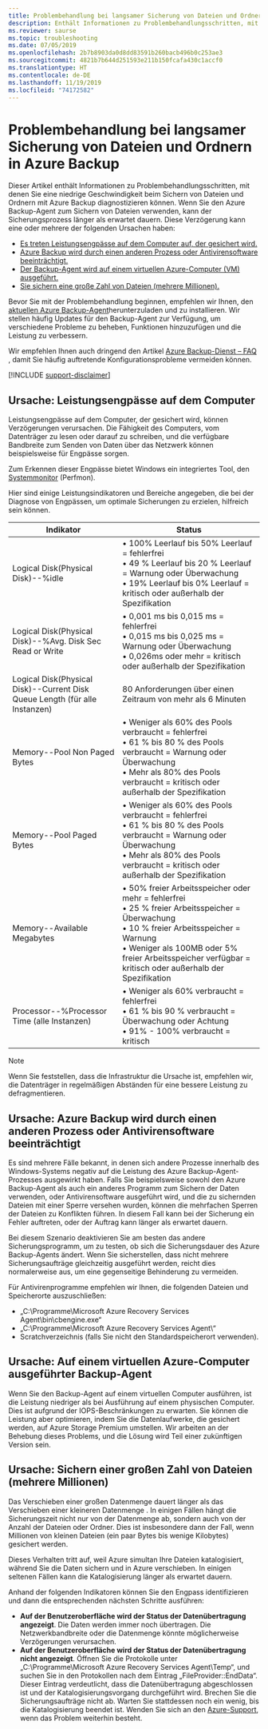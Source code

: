 ```yaml
---
title: Problembehandlung bei langsamer Sicherung von Dateien und Ordnern
description: Enthält Informationen zu Problembehandlungsschritten, mit denen Sie die Ursache von Azure Backup-Leistungsproblemen diagnostizieren können.
ms.reviewer: saurse
ms.topic: troubleshooting
ms.date: 07/05/2019
ms.openlocfilehash: 2b7b8903da0d8dd83591b260bacb496b0c253ae3
ms.sourcegitcommit: 4821b7b644d251593e211b150fcafa430c1accf0
ms.translationtype: HT
ms.contentlocale: de-DE
ms.lasthandoff: 11/19/2019
ms.locfileid: "74172582"
---
```

# <a name="troubleshoot-slow-backup-of-files-and-folders-in-azure-backup"></a>Problembehandlung bei langsamer Sicherung von Dateien und Ordnern in Azure Backup

Dieser Artikel enthält Informationen zu Problembehandlungsschritten, mit denen Sie eine niedrige Geschwindigkeit beim Sichern von Dateien und Ordnern mit Azure Backup diagnostizieren können. Wenn Sie den Azure Backup-Agent zum Sichern von Dateien verwenden, kann der Sicherungsprozess länger als erwartet dauern. Diese Verzögerung kann eine oder mehrere der folgenden Ursachen haben:

* [Es treten Leistungsengpässe auf dem Computer auf, der gesichert wird.](#cause1)
* [Azure Backup wird durch einen anderen Prozess oder Antivirensoftware beeinträchtigt.](#cause2)
* [Der Backup-Agent wird auf einem virtuellen Azure-Computer (VM) ausgeführt.](#cause3)  
* [Sie sichern eine große Zahl von Dateien (mehrere Millionen).](#cause4)

Bevor Sie mit der Problembehandlung beginnen, empfehlen wir Ihnen, den [aktuellen Azure Backup-Agent](https://aka.ms/azurebackup_agent)herunterzuladen und zu installieren. Wir stellen häufig Updates für den Backup-Agent zur Verfügung, um verschiedene Probleme zu beheben, Funktionen hinzuzufügen und die Leistung zu verbessern.

Wir empfehlen Ihnen auch dringend den Artikel [Azure Backup-Dienst – FAQ](backup-azure-backup-faq.md) , damit Sie häufig auftretende Konfigurationsprobleme vermeiden können.

[!INCLUDE [support-disclaimer](../../includes/support-disclaimer.md)]

<a id="cause1"></a>

## <a name="cause-performance-bottlenecks-on-the-computer"></a>Ursache: Leistungsengpässe auf dem Computer

Leistungsengpässe auf dem Computer, der gesichert wird, können Verzögerungen verursachen. Die Fähigkeit des Computers, vom Datenträger zu lesen oder darauf zu schreiben, und die verfügbare Bandbreite zum Senden von Daten über das Netzwerk können beispielsweise für Engpässe sorgen.

Zum Erkennen dieser Engpässe bietet Windows ein integriertes Tool, den [Systemmonitor](https://technet.microsoft.com/magazine/2008.08.pulse.aspx) (Perfmon).

Hier sind einige Leistungsindikatoren und Bereiche angegeben, die bei der Diagnose von Engpässen, um optimale Sicherungen zu erzielen, hilfreich sein können.

| Indikator | Status |
| --- | --- |
| Logical Disk(Physical Disk)--%idle |• 100% Leerlauf bis 50% Leerlauf = fehlerfrei</br>• 49 % Leerlauf bis 20 % Leerlauf = Warnung oder Überwachung</br>• 19% Leerlauf bis 0% Leerlauf = kritisch oder außerhalb der Spezifikation |
| Logical Disk(Physical Disk)--%Avg. Disk Sec Read or Write |• 0,001 ms bis 0,015 ms = fehlerfrei</br>• 0,015 ms bis 0,025 ms = Warnung oder Überwachung</br>• 0,026ms oder mehr = kritisch oder außerhalb der Spezifikation |
| Logical Disk(Physical Disk)--Current Disk Queue Length (für alle Instanzen) |80 Anforderungen über einen Zeitraum von mehr als 6 Minuten |
| Memory--Pool Non Paged Bytes |• Weniger als 60% des Pools verbraucht = fehlerfrei<br>• 61 % bis 80 % des Pools verbraucht = Warnung oder Überwachung</br>• Mehr als 80% des Pools verbraucht = kritisch oder außerhalb der Spezifikation |
| Memory--Pool Paged Bytes |• Weniger als 60% des Pools verbraucht = fehlerfrei</br>• 61 % bis 80 % des Pools verbraucht = Warnung oder Überwachung</br>• Mehr als 80% des Pools verbraucht = kritisch oder außerhalb der Spezifikation |
| Memory--Available Megabytes |• 50% freier Arbeitsspeicher oder mehr = fehlerfrei</br>• 25 % freier Arbeitsspeicher = Überwachung</br>• 10 % freier Arbeitsspeicher = Warnung</br>• Weniger als 100MB oder 5% freier Arbeitsspeicher verfügbar = kritisch oder außerhalb der Spezifikation |
| Processor--\%Processor Time (alle Instanzen) |• Weniger als 60% verbraucht = fehlerfrei</br>• 61 % bis 90 % verbraucht = Überwachung oder Achtung</br>• 91% - 100% verbraucht = kritisch |

> [!NOTE]
> Wenn Sie feststellen, dass die Infrastruktur die Ursache ist, empfehlen wir, die Datenträger in regelmäßigen Abständen für eine bessere Leistung zu defragmentieren.
>
>

<a id="cause2"></a>

## <a name="cause-another-process-or-antivirus-software-interfering-with-azure-backup"></a>Ursache: Azure Backup wird durch einen anderen Prozess oder Antivirensoftware beeinträchtigt

Es sind mehrere Fälle bekannt, in denen sich andere Prozesse innerhalb des Windows-Systems negativ auf die Leistung des Azure Backup-Agent-Prozesses ausgewirkt haben. Falls Sie beispielsweise sowohl den Azure Backup-Agent als auch ein anderes Programm zum Sichern der Daten verwenden, oder Antivirensoftware ausgeführt wird, und die zu sichernden Dateien mit einer Sperre versehen wurden, können die mehrfachen Sperren der Dateien zu Konflikten führen. In diesem Fall kann bei der Sicherung ein Fehler auftreten, oder der Auftrag kann länger als erwartet dauern.

Bei diesem Szenario deaktivieren Sie am besten das andere Sicherungsprogramm, um zu testen, ob sich die Sicherungsdauer des Azure Backup-Agents ändert. Wenn Sie sicherstellen, dass nicht mehrere Sicherungsaufträge gleichzeitig ausgeführt werden, reicht dies normalerweise aus, um eine gegenseitige Behinderung zu vermeiden.

Für Antivirenprogramme empfehlen wir Ihnen, die folgenden Dateien und Speicherorte auszuschließen:

* „C:\Programme\Microsoft Azure Recovery Services Agent\bin\cbengine.exe“
* „C:\Programme\Microsoft Azure Recovery Services Agent\“
* Scratchverzeichnis (falls Sie nicht den Standardspeicherort verwenden).

<a id="cause3"></a>

## <a name="cause-backup-agent-running-on-an-azure-virtual-machine"></a>Ursache: Auf einem virtuellen Azure-Computer ausgeführter Backup-Agent

Wenn Sie den Backup-Agent auf einem virtuellen Computer ausführen, ist die Leistung niedriger als bei Ausführung auf einem physischen Computer. Dies ist aufgrund der IOPS-Beschränkungen zu erwarten.  Sie können die Leistung aber optimieren, indem Sie die Datenlaufwerke, die gesichert werden, auf Azure Storage Premium umstellen. Wir arbeiten an der Behebung dieses Problems, und die Lösung wird Teil einer zukünftigen Version sein.

<a id="cause4"></a>

## <a name="cause-backing-up-a-large-number-millions-of-files"></a>Ursache: Sichern einer großen Zahl von Dateien (mehrere Millionen)

Das Verschieben einer großen Datenmenge dauert länger als das Verschieben einer kleineren Datenmenge . In einigen Fällen hängt die Sicherungszeit nicht nur von der Datenmenge ab, sondern auch von der Anzahl der Dateien oder Ordner. Dies ist insbesondere dann der Fall, wenn Millionen von kleinen Dateien (ein paar Bytes bis wenige Kilobytes) gesichert werden.

Dieses Verhalten tritt auf, weil Azure simultan Ihre Dateien katalogisiert, während Sie die Daten sichern und in Azure verschieben. In einigen seltenen Fällen kann die Katalogisierung länger als erwartet dauern.

Anhand der folgenden Indikatoren können Sie den Engpass identifizieren und dann die entsprechenden nächsten Schritte ausführen:

* **Auf der Benutzeroberfläche wird der Status der Datenübertragung angezeigt**. Die Daten werden immer noch übertragen. Die Netzwerkbandbreite oder die Datenmenge könnte möglicherweise Verzögerungen verursachen.
* **Auf der Benutzeroberfläche wird der Status der Datenübertragung nicht angezeigt**. Öffnen Sie die Protokolle unter „C:\Programme\Microsoft Azure Recovery Services Agent\Temp“, und suchen Sie in den Protokollen nach dem Eintrag „FileProvider::EndData“. Dieser Eintrag verdeutlicht, dass die Datenübertragung abgeschlossen ist und der Katalogisierungsvorgang durchgeführt wird. Brechen Sie die Sicherungsaufträge nicht ab. Warten Sie stattdessen noch ein wenig, bis die Katalogisierung beendet ist. Wenden Sie sich an den [Azure-Support](https://portal.azure.com/#create/Microsoft.Support), wenn das Problem weiterhin besteht.
